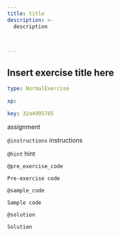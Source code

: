```yaml
---
title: title
description: >-
  description



---
```

## Insert exercise title here

```yaml
type: NormalExercise

xp: 

key: 32a4995785
```

assignment

`@instructions`
instructions

`@hint`
hint

`@pre_exercise_code`
```{}
Pre-exercise code
```
`@sample_code`
```{}
Sample code
```
`@solution`
```{}
Solution

```





